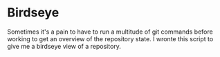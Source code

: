 # Birdseye
Sometimes it's a pain to have to run a multitude of git commands before working to get an overview of the repository state. I wronte this script to give me a birdseye view of a repository.
